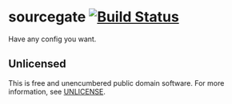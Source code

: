 # sourcegate [![Build Status](https://img.shields.io/travis/orlin/sourcegate.svg?style=flat)](https://travis-ci.org/orlin/sourcegate)

Have any config you want.

## Unlicensed

This is free and unencumbered public domain software.
For more information, see [UNLICENSE](http://unlicense.org).
